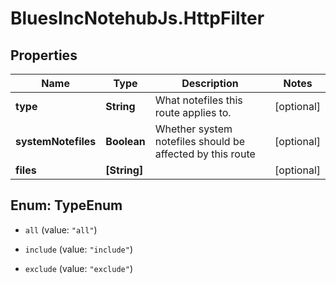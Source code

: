 # BluesIncNotehubJs.HttpFilter

## Properties

Name | Type | Description | Notes
------------ | ------------- | ------------- | -------------
**type** | **String** | What notefiles this route applies to. | [optional] 
**systemNotefiles** | **Boolean** | Whether system notefiles should be affected by this route | [optional] 
**files** | **[String]** |  | [optional] 



## Enum: TypeEnum


* `all` (value: `"all"`)

* `include` (value: `"include"`)

* `exclude` (value: `"exclude"`)




